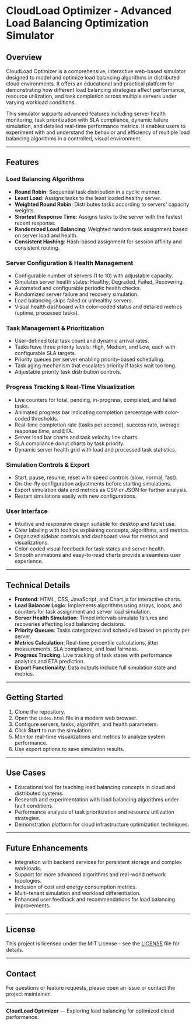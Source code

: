 # CloudLoad Optimizer - Advanced Load Balancing Optimization Simulator

## Overview
CloudLoad Optimizer is a comprehensive, interactive web-based simulator designed to model and optimize load balancing algorithms in distributed cloud environments. It offers an educational and practical platform for demonstrating how different load balancing strategies affect performance, resource utilization, and task completion across multiple servers under varying workload conditions.

This simulator supports advanced features including server health monitoring, task prioritization with SLA compliance, dynamic failure simulation, and detailed real-time performance metrics. It enables users to experiment with and understand the behavior and efficiency of multiple load balancing algorithms in a controlled, visual environment.

---

## Features

### Load Balancing Algorithms
- **Round Robin**: Sequential task distribution in a cyclic manner.
- **Least Load**: Assigns tasks to the least loaded healthy server.
- **Weighted Round Robin**: Distributes tasks according to servers' capacity weights.
- **Shortest Response Time**: Assigns tasks to the server with the fastest recent response.
- **Randomized Load Balancing**: Weighted random task assignment based on server load and health.
- **Consistent Hashing**: Hash-based assignment for session affinity and consistent routing.

### Server Configuration & Health Management
- Configurable number of servers (1 to 10) with adjustable capacity.
- Simulates server health states: Healthy, Degraded, Failed, Recovering.
- Automated and configurable periodic health checks.
- Randomized server failure and recovery simulation.
- Load balancing skips failed or unhealthy servers.
- Visual health dashboard with color-coded status and detailed metrics (uptime, processed tasks).

### Task Management & Prioritization
- User-defined total task count and dynamic arrival rates.
- Tasks have three priority levels: High, Medium, and Low, each with configurable SLA targets.
- Priority queues per server enabling priority-based scheduling.
- Task aging mechanism that escalates priority if tasks wait too long.
- Adjustable priority task distribution controls.

### Progress Tracking & Real-Time Visualization
- Live counters for total, pending, in-progress, completed, and failed tasks.
- Animated progress bar indicating completion percentage with color-coded thresholds.
- Real-time completion rate (tasks per second), success rate, average response time, and ETA.
- Server load bar charts and task velocity line charts.
- SLA compliance donut charts by task priority.
- Dynamic server health grid with load and processed task statistics.

### Simulation Controls & Export
- Start, pause, resume, reset with speed controls (slow, normal, fast).
- On-the-fly configuration adjustments before starting simulations.
- Export simulation data and metrics as CSV or JSON for further analysis.
- Restart simulations easily with new configurations.

### User Interface
- Intuitive and responsive design suitable for desktop and tablet use.
- Clear labeling with tooltips explaining concepts, algorithms, and metrics.
- Organized sidebar controls and dashboard view for metrics and visualizations.
- Color-coded visual feedback for task states and server health.
- Smooth animations and easy-to-read charts provide a seamless user experience.

---

## Technical Details

- **Frontend**: HTML, CSS, JavaScript, and Chart.js for interactive charts.
- **Load Balancer Logic**: Implements algorithms using arrays, loops, and counters for task assignment and server load simulation.
- **Server Health Simulation**: Timed intervals simulate failures and recoveries affecting load balancing decisions.
- **Priority Queues**: Tasks categorized and scheduled based on priority per server.
- **Metrics Calculation**: Real-time percentile calculations, jitter measurements, SLA compliance, and load fairness.
- **Progress Tracking**: Live tracking of task states with performance analytics and ETA prediction.
- **Export Functionality**: Data outputs include full simulation state and metrics.

---

## Getting Started

1. Clone the repository.
2. Open the `index.html` file in a modern web browser.
3. Configure servers, tasks, algorithm, and health parameters.
4. Click **Start** to run the simulation.
5. Monitor real-time visualizations and metrics to analyze system performance.
6. Use export options to save simulation results.

---

## Use Cases

- Educational tool for teaching load balancing concepts in cloud and distributed systems.
- Research and experimentation with load balancing algorithms under fault conditions.
- Performance analysis of task prioritization and resource utilization strategies.
- Demonstration platform for cloud infrastructure optimization techniques.

---

## Future Enhancements

- Integration with backend services for persistent storage and complex workloads.
- Support for more advanced algorithms and real-world network topologies.
- Inclusion of cost and energy consumption metrics.
- Multi-tenant simulation and workload differentiation.
- Enhanced user feedback and recommendations for load balancing improvements.

---

## License

This project is licensed under the MIT License - see the [LICENSE](LICENSE) file for details.

---

## Contact

For questions or feature requests, please open an issue or contact the project maintainer.

---

**CloudLoad Optimizer** — Exploring load balancing for optimized cloud performance.

